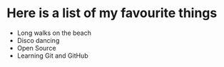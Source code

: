 # Here is  a list of my favourite things
- Long walks on the beach
- Disco dancing
- Open Source
- Learning Git and GitHub
